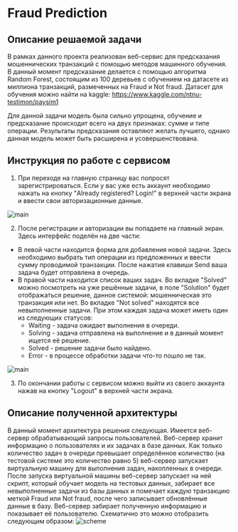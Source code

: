 # Fraud Prediction
## Описание решаемой задачи
В рамках данного проекта реализован веб-сервис для предсказания мошеннических транзакций с помощью методов машинного обучения. 
В данный момент предсказание делается с помощью алгоритма Random Forest, состоящим из 100 деревьев с обучением на датасете 
из миллиона транзакций, размеченных на Fraud и Not fraud. Датасет для обучения можно найти на kaggle: https://www.kaggle.com/ntnu-testimon/paysim1

Для данной задачи модель была сильно упрощена, обучение и предсказание происходит всего на двух признаках: сумме и типе операции. Результаты предсказания оставляют желать лучшего, однако данная модель может быть расширена и усовершенствована.
## Инструкция по работе с сервисом
1. При переходе на главную страницу вас попросят зарегистрироваться. Если у вас уже есть аккаунт необходимо нажать на кнопку 
"Already registered? Login!" в верхней части экрана и ввести свои авторизационные данные.


<img src="https://sun9-26.userapi.com/c854532/v854532978/1a0ee2/gnAmpaQXIPQ.jpg" alt="main" />


2. После регистрации и авторизации вы попадаете на главный экран. Здесь интерфейс поделён на две части:
- В левой части находится форма для добавления новой задачи. Здесь необходимо выбрать тип операции из предложенных и ввести сумму 
проводимой транзакции. После нажатия клавиши Send ваша задача будет отправлена в очередь.
- В правой части находится список ваших задач. Во вкладке "Solved" можно посмотреть на уже решённые задачи, в поле "Solution" будет 
отображаться решение, данное системой: мошенническая это транзакция или нет. Во вкладке "Not solved" находятся все невыполненные 
задачи. При этом каждая задача может иметь один из следующих статусов:
  - Waiting - задача ожидает выполнения в очереди.
  - Solving - задача отправлена на выполнение и в данный момент ищется её решение.
  - Solved - решение задачи было найдено.
  - Error - в процессе обработки задачи что-то пошло не так.


<img src="https://sun9-71.userapi.com/c854532/v854532978/1a0ed8/edefxy5kXLM.jpg" alt="main" />


3. По окончании работы с сервисом можно выйти из своего аккаунта нажав на кнопку "Logout" в верхней части экрана.

## Описание полученной архитектуры
В данный момент архитектура решения следующая. Имеется веб-сервер обрабатывающий запросы пользователей. Веб-сервер хранит информацию 
о пользователях и их задачах в базе данных. Как только количество задач в очереди превышает определённое количество (на тестовой системе 
это количество равно 5) веб-сервер запускает виртуальную машину для выполнения задач, накопленных в очереди. После запуска виртуальной 
машины веб-сервер запускает на ней скрипт, который обучает модель на тестовых данных, забирает все невыполненные задачи из базы данных 
и помечает каждую транзакцию меткой Fraud или Not fraud, после чего записывает обновлённые данные в базу. Веб-сервер забирает полученную 
информацию и показывает её пользователю. Схематично это можно отобразить следующим образом:
<img src="https://sun9-32.userapi.com/c858220/v858220584/123c88/n_e9ZosP5P0.jpg" alt="scheme" />
